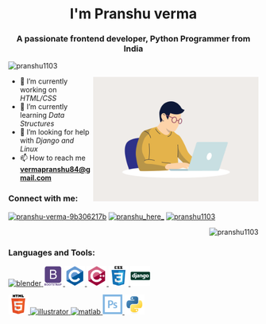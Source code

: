 <h1 align="center">I'm Pranshu verma</h1>
<h3 align="center">A passionate frontend developer, Python Programmer from India</h3>
<p align="left"> <img src="https://komarev.com/ghpvc/?username=pranshu1103&label=Profile%20views&color=0e75b6&style=flat" alt="pranshu1103" /> </p>
<img align="right" height="250px" alt="GIF" src="image_processing20210911-11759-wbb9xa.gif" style="max-width: 100%;">

- 🔭 I’m currently working on *HTML/CSS*
- 🌱 I’m currently learning *Data Structures*
- 🤝 I’m looking for help with *Django and Linux*
- 📫 How to reach me **vermapranshu84@gmail.com**



<h3 align="left">Connect with me:</h3>
<p align="left">
<a href="https://linkedin.com/in/pranshu-verma-9b306217b" target="blank"><img align="center" src="https://raw.githubusercontent.com/rahuldkjain/github-profile-readme-generator/master/src/images/icons/Social/linked-in-alt.svg" alt="pranshu-verma-9b306217b" height="30" width="40" /></a>
<a href="https://instagram.com/pranshu_here_" target="blank"><img align="center" src="https://raw.githubusercontent.com/rahuldkjain/github-profile-readme-generator/master/src/images/icons/Social/instagram.svg" alt="pranshu_here_" height="30" width="40" /></a>
<a href="https://www.codechef.com/users/pranshu1103" target="blank"><img align="center" src="https://cdn.jsdelivr.net/npm/simple-icons@3.1.0/icons/codechef.svg" alt="pranshu1103" height="30" width="40" /></a>
</p>


<p align="left"> 
<p>&nbsp;<img align="right" src="https://github-readme-stats.vercel.app/api?username=pranshu1103&show_icons=true&&theme=react&count_private=true&include_all_commits=true" alt="pranshu1103" /></p>
<h3 align="left">Languages and Tools:</h3>
<a href="https://www.blender.org/" target="_blank"> <img src="https://download.blender.org/branding/community/blender_community_badge_white.svg" alt="blender" width="40" height="40"/> </a> <a href="https://getbootstrap.com" target="_blank"> <img src="https://raw.githubusercontent.com/devicons/devicon/master/icons/bootstrap/bootstrap-plain-wordmark.svg" alt="bootstrap" width="40" height="40"/> </a> <a href="https://www.cprogramming.com/" target="_blank"> <img src="https://raw.githubusercontent.com/devicons/devicon/master/icons/c/c-original.svg" alt="c" width="40" height="40"/> </a> <a href="https://www.w3schools.com/cpp/" target="_blank"> <img src="https://raw.githubusercontent.com/devicons/devicon/master/icons/cplusplus/cplusplus-original.svg" alt="cplusplus" width="40" height="40"/> </a> 
<a href="https://www.w3schools.com/css/" target="_blank"> <img src="https://raw.githubusercontent.com/devicons/devicon/master/icons/css3/css3-original-wordmark.svg" alt="css3" width="40" height="40"/> </a> <a href="https://www.djangoproject.com/" target="_blank"> <img src="https://raw.githubusercontent.com/devicons/devicon/master/icons/django/django-original.svg" alt="django" width="40" height="40"/> </a> 

<a href="https://www.w3.org/html/" target="_blank"> <img src="https://raw.githubusercontent.com/devicons/devicon/master/icons/html5/html5-original-wordmark.svg" alt="html5" width="40" height="40"/> </a> <a href="https://www.adobe.com/in/products/illustrator.html" target="_blank"> <img src="https://www.vectorlogo.zone/logos/adobe_illustrator/adobe_illustrator-icon.svg" alt="illustrator" width="40" height="40"/> </a> <a href="https://www.mathworks.com/" target="_blank"> <img src="https://upload.wikimedia.org/wikipedia/commons/2/21/Matlab_Logo.png" alt="matlab" width="40" height="40"/> </a> <a href="https://www.photoshop.com/en" target="_blank"> <img src="https://raw.githubusercontent.com/devicons/devicon/master/icons/photoshop/photoshop-line.svg" alt="photoshop" width="40" height="40"/> </a> <a href="https://www.python.org" target="_blank"> <img src="https://raw.githubusercontent.com/devicons/devicon/master/icons/python/python-original.svg" alt="python" width="40" height="40"/> </a> 
</p>








